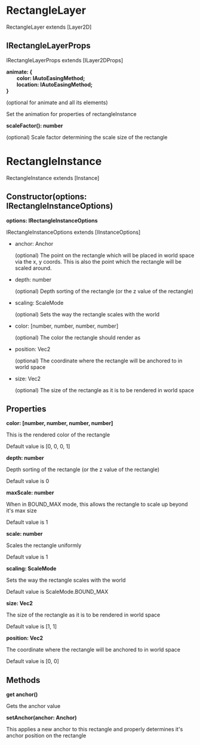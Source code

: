 # RectangleLayer

RectangleLayer extends [Layer2D]

## IRectangleLayerProps

IRectangleLayerProps extends [ILayer2DProps]

**animate: {<br>&emsp;&emsp;color: IAutoEasingMethod<Vec>;<br>&emsp;&emsp;location: IAutoEasingMethod<Vec>;<br>}**

(optional for animate and all its elements)

Set the animation for properties of rectangleInstance

**scaleFactor(): number**

(optional) Scale factor determining the scale size of the rectangle

# RectangleInstance

RectangleInstance extends [Instance]

## Constructor(options: IRectangleInstanceOptions)

**options: IRectangleInstanceOptions**

IRectangleInstanceOptions extends [IInstanceOptions]

* anchor: Anchor

  (optional) The point on the rectangle which will be placed in world space via the x, y coords. This is also the point which the rectangle will be scaled around.

* depth: number

  (optional) Depth sorting of the rectangle (or the z value of the rectangle)

* scaling: ScaleMode

  (optional) Sets the way the rectangle scales with the world

* color: [number, number, number, number]

  (optional) The color the rectangle should render as

* position: Vec2

  (optional) The coordinate where the rectangle will be anchored to in world space

* size: Vec2

  (optional) The size of the rectangle as it is to be rendered in world space

## Properties

**color: [number, number, number, number]**

This is the rendered color of the rectangle

Default value is [0, 0, 0, 1]

**depth: number**

Depth sorting of the rectangle (or the z value of the rectangle)

Default value is 0

**maxScale: number**

When in BOUND_MAX mode, this allows the rectangle to scale up beyond it's max size

Default value is 1

**scale: number**

Scales the rectangle uniformly

Default value is 1

**scaling: ScaleMode**

Sets the way the rectangle scales with the world

Default value is ScaleMode.BOUND_MAX

**size: Vec2**

The size of the rectangle as it is to be rendered in world space

Default value is [1, 1]

**position: Vec2**

The coordinate where the rectangle will be anchored to in world space

Default value is [0, 0]

## Methods

**get anchor()**

Gets the anchor value

**setAnchor(anchor: Anchor)**

This applies a new anchor to this rectangle and properly determines it's anchor position on the rectangle
